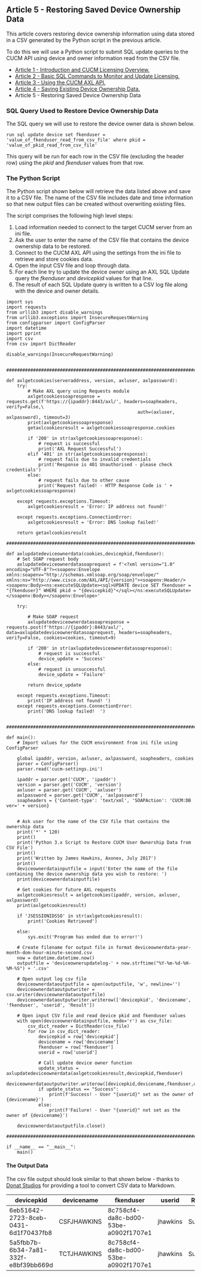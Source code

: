 ## Article 5 - Restoring Saved Device Ownership Data

This article covers restoring device ownership information using data stored in a CSV generated by the Python script in the previous article.

To do this we will use a Python script to submit SQL update queries to the CUCM API using device and owner information read from the CSV file.

- [Article 1 - Introduction and CUCM Licensing Overview.](https://jamesha100.github.io/cucm-license-management/page1)
- [Article 2 - Basic SQL Commands to Monitor and Update Licensing.](https://jamesha100.github.io/cucm-license-management/page2)
- [Article 3 - Using the CUCM AXL API.](https://jamesha100.github.io/cucm-license-management/page3)
- [Article 4 - Saving Existing Device Ownership Data.](https://jamesha100.github.io/cucm-license-management/page3)
- Article 5 - Restoring Saved Device Ownership Data

### SQL Query Used to Restore Device Ownership Data

The SQL query we will use to restore the device owner data is shown below.
```
run sql update device set fkenduser = 'value_of_fkenduser_read_from_csv_file' where pkid = 'value_of_pkid_read_from_csv_file'
```
This query will be run for each row in the CSV file (excluding the header row) using the *pkid* and *fkenduser* values from that row.

### The Python Script
The Python script shown below will retrieve the data listed above and save it to a CSV file. The name of the CSV file includes date and time information so that new output files can be created without overwriting existing files.

The script comprises the following high level steps:

1. Load information needed to connect to the target CUCM server from an ini file. 
2. Ask the user to enter the name of the CSV file that contains the device ownership data to be restored.
3. Connect to the CUCM AXL API using the settings from the ini file to retrieve and store cookies data. 
4. Open the input CSV file and loop through data.
5. For each line try to update the device owner using an AXL SQL Update query the *fkenduser* and *devicepkid* values for that line.
6. The result of each SQL Update query is written to a CSV log file along with the device and owner details.

```
import sys
import requests
from urllib3 import disable_warnings
from urllib3.exceptions import InsecureRequestWarning
from configparser import ConfigParser
import datetime
import pprint
import csv
from csv import DictReader

disable_warnings(InsecureRequestWarning)


########################################################################################################################

def axlgetcookies(serveraddress, version, axluser, axlpassword):
    try:
        # Make AXL query using Requests module
        axlgetcookiessoapresponse = requests.get(f'https://{ipaddr}:8443/axl/', headers=soapheaders, verify=False,\
                                                 auth=(axluser, axlpassword), timeout=3)
        print(axlgetcookiessoapresponse)
        getaxlcookiesresult = axlgetcookiessoapresponse.cookies

        if '200' in str(axlgetcookiessoapresponse):
            # request is successful
            print('AXL Request Successful')
        elif '401' in str(axlgetcookiessoapresponse):
            # request fails due to invalid credentials
            print('Response is 401 Unauthorised - please check credentials')
        else:
            # request fails due to other cause
            print('Request failed! - HTTP Response Code is ' + axlgetcookiessoapresponse)

    except requests.exceptions.Timeout:
        axlgetcookiesresult = 'Error: IP address not found!'

    except requests.exceptions.ConnectionError:
        axlgetcookiesresult = 'Error: DNS lookup failed!'

    return getaxlcookiesresult

########################################################################################################################

def axlupdatedeviceownerdata(cookies,devicepkid,fkenduser):
    # Set SOAP request body
    axlupdatedeviceownerdatasoaprequest = f'<?xml version="1.0" encoding="UTF-8"?><soapenv:Envelope xmlns:soapenv="http://schemas.xmlsoap.org/soap/envelope/" xmlns:ns="http://www.cisco.com/AXL/API/{version}"><soapenv:Header/><soapenv:Body><ns:executeSQLUpdate><sql>UPDATE device SET fkenduser = "{fkenduser}" WHERE pkid = "{devicepkid}"</sql></ns:executeSQLUpdate></soapenv:Body></soapenv:Envelope>'

    try:

        # Make SOAP request
        axlupdatedeviceownerdatasoapresponse = requests.post(f'https://{ipaddr}:8443/axl/', data=axlupdatedeviceownerdatasoaprequest, headers=soapheaders, verify=False, cookies=cookies, timeout=9)

        if '200' in str(axlupdatedeviceownerdatasoapresponse):
            # request is successful
            device_update = 'Success'
        else:
            # request is unsuccessful
            device_update = 'Failure'

        return device_update

    except requests.exceptions.Timeout:
        print('IP address not found! ')
    except requests.exceptions.ConnectionError:
        print('DNS lookup failed!  ')


########################################################################################################################

def main():
    # Import values for the CUCM environment from ini file using ConfigParser

    global ipaddr, version, axluser, axlpassword, soapheaders, cookies
    parser = ConfigParser()
    parser.read('cucm-settings.ini')

    ipaddr = parser.get('CUCM', 'ipaddr')
    version = parser.get('CUCM', 'version')
    axluser = parser.get('CUCM', 'axluser')
    axlpassword = parser.get('CUCM', 'axlpassword')
    soapheaders = {'Content-type': 'text/xml', 'SOAPAction': 'CUCM:DB ver=' + version}


    # Ask user for the name of the CSV file that contains the ownership data
    print('*' * 120)
    print()
    print('Python 3.x Script to Restore CUCM User Ownership Data from CSV File')
    print()
    print('Written by James Hawkins, Axonex, July 2017')
    print()
    deviceownerdatainputfile = input('Enter the name of the file containing the device ownership data you wish to restore: ')
    print(deviceownerdatainputfile)

    # Get cookies for future AXL requests
    axlgetcookiesresult = axlgetcookies(ipaddr, version, axluser, axlpassword)
    print(axlgetcookiesresult)

    if 'JSESSIONIDSSO' in str(axlgetcookiesresult):
        print('Cookies Retrieved')

    else:
        sys.exit('Program has ended due to error!')

    # Create filename for output file in format deviceownerdata-year-month-dom-hour-minute-second.csv
    now = datetime.datetime.now()
    outputfile = 'deviceownerupdatelog-' + now.strftime("%Y-%m-%d-%H-%M-%S") + '.csv'

    # Open output log csv file
    deviceownerdataoutputfile = open(outputfile, 'w', newline='')
    deviceownerdataoutputwriter = csv.writer(deviceownerdataoutputfile)
    deviceownerdataoutputwriter.writerow(['devicepkid', 'devicename', 'fkenduser', 'userid', 'Result'])

    # Open input CSV file and read device pkid and fkenduser values
    with open(deviceownerdatainputfile, mode='r') as csv_file:
        csv_dict_reader = DictReader(csv_file)
        for row in csv_dict_reader:
            devicepkid = row['devicepkid']
            devicename = row['devicename']
            fkenduser = row['fkenduser']
            userid = row['userid']

            # Call update device owner function
            update_status = axlupdatedeviceownerdata(axlgetcookiesresult,devicepkid,fkenduser)
            deviceownerdataoutputwriter.writerow([devicepkid,devicename,fkenduser,userid,update_status])
            if update_status == "Success":
                print(f'Success! - User "{userid}" set as the owner of {devicename}')
            else:
                print(f'Failure! - User "{userid}" not set as the owner of {devicename}')

    deviceownerdataoutputfile.close()

########################################################################################################################

if __name__ == "__main__":
    main()
```
#### The Output Data
The csv file output should look similar to that shown below - thanks to [Donat Studios](https://donatstudios.com/CsvToMarkdownTable) for providing a tool to convert CSV data to Markdown.

| devicepkid                           | devicename      | fkenduser                            | userid     | Result  | 
|--------------------------------------|-----------------|--------------------------------------|------------|---------| 
| 6eb51642-2723-8ceb-0431-6d1f70437fb8 | CSFJHAWKINS     | 8c758cf4-da8c-bd00-53be-a0902f1707e1 | jhawkins   | Success | 
| 5a5fbb7b-6b34-7a81-332f-e8bf39bb669d | TCTJHAWKINS     | 8c758cf4-da8c-bd00-53be-a0902f1707e1 | jhawkins   | Success | 


